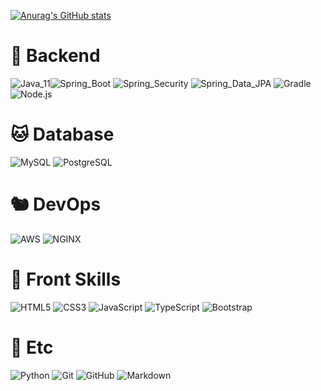 [![Anurag's GitHub stats](https://github-readme-stats.vercel.app/api?username=diger-king&show_icons=true&theme=merko)](https://github.com/anuraghazra/github-readme-stats)

# 🐯 Backend
![Java_11](https://encrypted-tbn0.gstatic.com/images?q=tbn:ANd9GcQyvblYTpX3_3MWL1A0RJSt_ghrkSynWYp3zQ&usqp=CAU)![Spring_Boot](https://encrypted-tbn0.gstatic.com/images?q=tbn:ANd9GcSihjJ55XQW0rgkdYr1xv1SaBEtgZdNpjA5Ng&usqp=CAU)
![Spring_Security](https://img1.daumcdn.net/thumb/R750x0/?scode=mtistory2&fname=https%3A%2F%2Fblog.kakaocdn.net%2Fdn%2FlyBZL%2Fbtq4dvWDj0F%2FdiamEqTdWrCOquEs0TZMjK%2Fimg.png) ![Spring_Data_JPA](https://blog.kakaocdn.net/dn/UC5Ua/btq4c0QnQen/gkC0S0fvRmjNUi2HqXkEZK/img.png)
![Gradle](https://encrypted-tbn0.gstatic.com/images?q=tbn:ANd9GcTev49U7sQWB0XYihgoldUl1mi-rBmvY0BaZw&usqp=CAU)
![Node.js](https://t1.daumcdn.net/cfile/tistory/267DC44F58720DF22A)

# 🐱 Database
![MySQL](https://img.shields.io/badge/MySQL-4479A1.svg?style=flat-square&logo=Mysql&logoColor=white)
![PostgreSQL](https://img.shields.io/badge/PostgreSQL-336791.svg?style=flat-square&logo=postgreSQL&logoColor=white)

# 🐿️ DevOps
![AWS](https://img.shields.io/badge/AWS-232F3E.svg?style=flat-square&logo=Amazon-AWS&logoColor=white)
![NGINX](https://img.shields.io/badge/NGINX-269539.svg?style=flat-square&logo=NGINX&logoColor=white)

# 🐺 Front Skills
![HTML5](https://img.shields.io/badge/HTML5-E34F26.svg?style=flat-square&logo=HTML5&logoColor=white)
![CSS3](https://img.shields.io/badge/CSS3-1572B6.svg?style=flat-square&logo=CSS3&logoColor=white)
![JavaScript](https://img.shields.io/badge/JavaScript-F7DF1E.svg?style=flat-square&logo=JavaScript&logoColor=white)
![TypeScript](https://img.shields.io/badge/TypeScript-3178C6.svg?style=flat-square&logo=TypeScript&logoColor=white)
![Bootstrap](https://img.shields.io/badge/Bootstrap-purple.svg?style=flat-square&logo=bootstrap&logoColor=white)

# 🦉 Etc
![Python](https://img.shields.io/badge/Python-3776AB.svg?style=flat-square&logo=Python&logoColor=white)
![Git](https://img.shields.io/badge/Git-F05032.svg?style=flat-square&logo=Git&logoColor=white)
![GitHub](https://img.shields.io/badge/GitHub-181717.svg?style=flat-square&logo=GitHub&logoColor=white)
![Markdown](https://img.shields.io/badge/Markdown-000000?style=flat-square&logo=markdown&logoColor=white)
